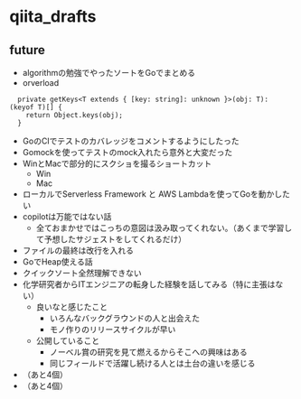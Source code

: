 # qiita_drafts

## future

- algorithmの勉強でやったソートをGoでまとめる
- orverload

```
  private getKeys<T extends { [key: string]: unknown }>(obj: T): (keyof T)[] {
    return Object.keys(obj);
  }
```


* GoのCIでテストのカバレッジをコメントするようにしたった
* Gomockを使ってテストのmock入れたら意外と大変だった
* WinとMacで部分的にスクショを撮るショートカット
    * Win
    * Mac
* ローカルでServerless Framework と AWS Lambdaを使ってGoを動かしたい
* copilotは万能ではない話
    * 全ておまかせではこっちの意図は汲み取ってくれない。（あくまで学習して予想したサジェストをしてくれるだけ）
* ファイルの最終は改行を入れる
* GoでHeap使える話
* クイックソート全然理解できない
* 化学研究者からITエンジニアの転身した経験を話してみる（特に主張はない）
  - 良いなと感じたこと
    - いろんなバックグラウンドの人と出会えた
    - モノ作りのリリースサイクルが早い
  - 公開していること
    - ノーベル賞の研究を見て燃えるからそこへの興味はある
    - 同じフィールドで活躍し続ける人とは土台の違いを感じる
* （あと4個）
* （あと4個）
